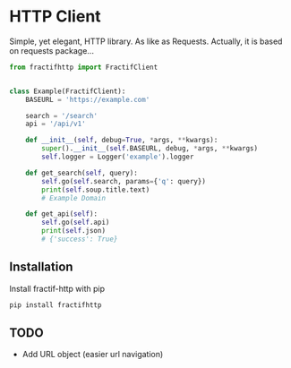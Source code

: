 
# HTTP Client

Simple, yet elegant, HTTP library. As like as Requests.
Actually, it is based on requests package...

```python
from fractifhttp import FractifClient


class Example(FractifClient):
    BASEURL = 'https://example.com'

    search = '/search'
    api = '/api/v1'

    def __init__(self, debug=True, *args, **kwargs):
        super().__init__(self.BASEURL, debug, *args, **kwargs)
        self.logger = Logger('example').logger

    def get_search(self, query):
        self.go(self.search, params={'q': query})
        print(self.soup.title.text)
        # Example Domain

    def get_api(self):
        self.go(self.api)
        print(self.json)
        # {'success': True}
```


## Installation

Install fractif-http with pip

```bash
pip install fractifhttp
```

## TODO

- Add URL object (easier url navigation)
